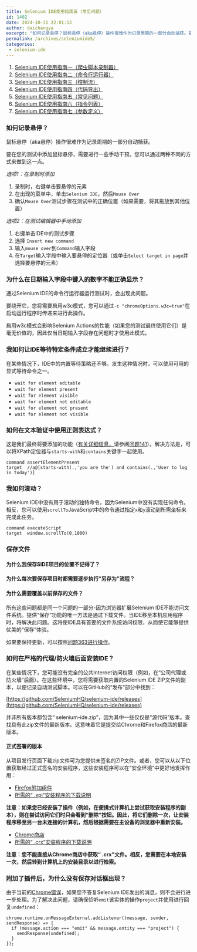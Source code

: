 ```yaml
---
title: Selenium IDE使用指南五（常见问题）
id: 1402
date: 2024-10-31 22:01:53
author: daichangya
excerpt: "如何记录悬停？鼠标悬停（aka悬停）操作很难作为记录周期的一部分自动捕获。要在您的测试中添加鼠标悬停，需要进行一些手动干预。您可以通过两种不同的方式来做到这一点。选项1：在录制时添加录制时，右键单击要悬停的元素在出现的菜单中，单击SeleniumIDE，然后MouseOver确认MouseOver测"
permalink: /archives/seleniumide5/
categories:
 - selenium-ide
---
```


1. [Selenium IDE使用指南一（爬虫脚本录制器）](https://blog.jsdiff.com/archives/seleniumide1)
2. [Selenium IDE使用指南二（命令行运行器）](https://blog.jsdiff.com/archives/seleniumide2)
3. [Selenium IDE使用指南三（控制流）](https://blog.jsdiff.com/archives/seleniumide3)
4. [Selenium IDE使用指南四（代码导出）](https://blog.jsdiff.com/archives/selenium-ide-code-export)
5. [Selenium IDE使用指南五（常见问题）](https://blog.jsdiff.com/archives/seleniumide5)
6. [Selenium IDE使用指南六（指令列表）](https://blog.jsdiff.com/archives/selenium-ide-commands)
7. [Selenium IDE使用指南七（参数定义）](https://blog.jsdiff.com/archives/selenium-ide-arguments)

### [](#how-do-i-record-hovers)如何记录悬停？

鼠标悬停（aka悬停）操作很难作为记录周期的一部分自动捕获。

要在您的测试中添加鼠标悬停，需要进行一些手动干预。您可以通过两种不同的方式来做到这一点。

_选项1：在录制时添加_

1.  录制时，右键单击要悬停的元素
2.  在出现的菜单中，单击`Selenium IDE`，然后`Mouse Over`
3.  确认`Mouse Over`测试步骤在测试中的正确位置（如果需要，将其拖放到其他位置）

_选项2：在测试编辑器中手动添加_

1.  右键单击IDE中的测试步骤
2.  选择 `Insert new command`
3.  输入`mouse over`到`Command`输入字段
4.  在`Target`输入字段中输入要悬停的定位器（或单击`Select target in page`并选择要悬停的元素）

### [](#why-don-t-numbers-that-are-typed-into-a-date-input-field-appear-correctly)为什么在日期输入字段中键入的数字不能正确显示？

通过Selenium IDE的命令行运行器运行测试时，会出现此问题。

要绕开它，您将需要启用w3c模式，您可以通过`-c "chromeOptions.w3c=true"`在启动运行程序时传递来进行此操作。

启用w3c模式会影响Selenium Actions的性能（如果您的测试最终使用它们）是毫无价值的，因此仅当日期输入字段存在问题时才使用此模式。

### [](#how-do-i-get-the-ide-to-wait-for-a-certain-condition-to-be-true-before-proceeding)我如何让IDE等待特定条件成立才能继续进行？

在某些情况下，IDE中的内置等待策略还不够。发生这种情况时，可以使用可用的显式等待命令之一。

*   `wait for element editable`
*   `wait for element present`
*   `wait for element visible`
*   `wait for element not editable`
*   `wait for element not present`
*   `wait for element not visible`

### [](#how-can-i-use-regex-in-text-verifications)如何在文本验证中使用正则表达式？

这是我们最终将要添加的功能（[有关详细信息，](https://github.com/SeleniumHQ/selenium-ide/issues/141)请参阅[问题141](https://github.com/SeleniumHQ/selenium-ide/issues/141)）。解决方法是，可以将XPath定位器与`starts-with`和`contains`关键字一起使用。
```
command	assertElementPresent
target	//a@[starts-with(.,'you are the') and contains(.,'User to log in today')]
```
### [](#how-do-i-scroll)我如何滚动？

Selenium IDE中没有用于滚动的独特命令，因为Selenium中没有实现任何命令。相反，您可以使用`scrollTo`JavaScript中的命令通过指定`x`和`y`滚动到所需坐标来完成此任务。
```
command	executeScript
target	window.scrollTo(0,1000)
```
### [](#saving-files)保存文件

#### [](#why-is-the-location-i-saved-my-side-project-to-not-remembered)为什么我保存SIDE项目的位置不记得了？

#### [](#why-do-i-need-to-step-through-a-save-as-flow-everytime-i-want-to-save-my-project)为什么每次要保存项目时都需要逐步执行“另存为”流程？

#### [](#why-do-i-need-to-overwrite-a-previously-saved-file)为什么需要覆盖以前保存的文件？

所有这些问题都是同一个问题的一部分-因为浏览器扩展Selenium IDE不能访问文件系统。提供“保存”功能的唯一方法是通过下载文件。当IDE移至本机应用程序时，将解决此问题。这将使IDE具有首要的文件系统访问权限，从而使它能够提供优美的“保存”体验。

如果要保持更新，可以按照[问题363进行操作](https://github.com/SeleniumHQ/selenium-ide/issues/363)。

### [](#how-to-install-the-ide-behind-strict-proxy-firewall)如何在严格的代理/防火墙后面安装IDE？

在某些情况下，您可能没有完全的公共Internet访问权限（例如，在“公司代理或防火墙”后面）。在这些环境中，您将需要获取内置的Selenium IDE ZIP文件的副本，以便记录自动测试脚本。可以在GitHub的“发布”部分中找到：

[https://github.com/SeleniumHQ/selenium-ide/releases](https://github.com/SeleniumHQ/selenium-ide/releases)

并非所有版本都包含“ selenium-ide.zip”，因为其中一些仅仅是“源代码”版本。查找具有此zip文件的最新版本。这意味着它是提交给Chrome和Firefox商店的最新版本。

#### [](#officially-signed-versions)正式签署的版本

从项目发行页面下载zip文件可为您提供未签名的ZIP文件。或者，您可以从以下位置获取经过正式签名的安装程序，这些安装程序可以在“安全环境”中更好地发挥作用：

*   [Firefox附加组件](https://addons.mozilla.org/en-US/firefox/addon/selenium-ide/)
*   [所需的“ .xpi”安装程序的下载说明](https://superuser.com/questions/646856/how-to-save-firefox-addons-for-offline-installation)

**注意：如果您已经安装了插件（例如，在便携式计算机上尝试获取安装程序的副本），则在尝试访问它们时只会看到“删除”按钮。因此，将它们删除一次，让安装程序移至另一台未连接的计算机，然后根据需要在主设备的浏览器中重新安装。**

*   [Chrome商店](https://chrome.google.com/webstore/detail/selenium-ide/mooikfkahbdckldjjndioackbalphokd)
*   [所需的“ .crx”安装程序的下载说明](https://stackoverflow.com/questions/25480912/how-to-download-a-chrome-extension-without-installing-it)

**注意：您不能直接从Chrome商店中获取“ .crx”文件。相反，您需要在本地安装一次，然后转到计算机上的安装目录以进行检索。**

### [](#why-does-no-save-dialog-appear-once-a-plugin-is-attached)附加了插件后，为什么没有保存对话框出现？

由于当前的[Chrome错误](https://bugs.chromium.org/p/chromium/issues/detail?id=922373)，如果您不答复Selenium IDE发出的消息，则不会进行进一步处理。为了解决此问题，请确保侦听`emit`该实体的操作`project`并使用进行回复`undefined`：

    chrome.runtime.onMessageExternal.addListener((message, sender, sendResponse) => {
      if (message.action === "emit" && message.entity === "project") {
        sendResponse(undefined);
      }
    });